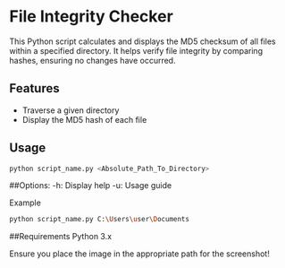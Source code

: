 # File Integrity Checker

This Python script calculates and displays the MD5 checksum of all files within a specified directory. It helps verify file integrity by comparing hashes, ensuring no changes have occurred.

## Features
- Traverse a given directory
- Display the MD5 hash of each file

## Usage
```bash
python script_name.py <Absolute_Path_To_Directory>
```
##Options:
-h: Display help
-u: Usage guide

Example
```bash
python script_name.py C:\Users\user\Documents
```
##Requirements
Python 3.x

Ensure you place the image in the appropriate path for the screenshot!
